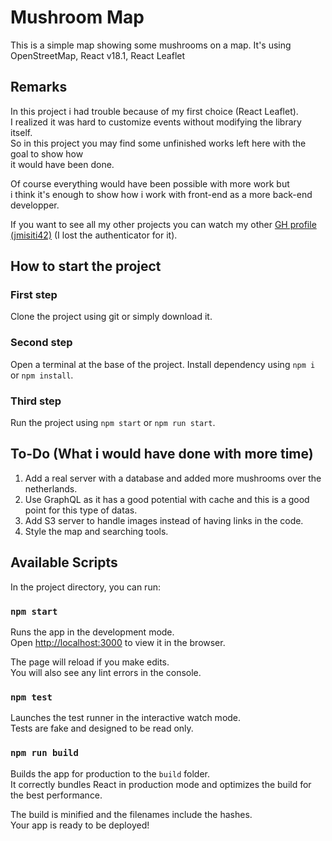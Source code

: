 # Mushroom Map

This is a simple map showing some mushrooms on a map.
It's using OpenStreetMap, React v18.1, React Leaflet

## Remarks

In this project i had trouble because of my first choice (React Leaflet).\
I realized it was hard to customize events without modifying the library itself.\
So in this project you may find some unfinished works left here with the goal to show how\
it would have been done.

Of course everything would have been possible with more work but\
i think it's enough to show how i work with front-end as a more back-end developper.

If you want to see all my other projects you can watch my other [GH profile (jmisiti42)](https://github.com/jmisiti42?tab=repositories) (I lost the authenticator for it).

## How to start the project

### First step

Clone the project using git or simply download it.

### Second step

Open a terminal at the base of the project.
Install dependency using `npm i` or `npm install`.

### Third step

Run the project using `npm start` or `npm run start`.

## To-Do (What i would have done with more time)

1. Add a real server with a database and added more mushrooms over the netherlands.
2. Use GraphQL as it has a good potential with cache and this is a good point for this type of datas.
3. Add S3 server to handle images instead of having links in the code.
4. Style the map and searching tools.

## Available Scripts

In the project directory, you can run:

### `npm start`

Runs the app in the development mode.\
Open [http://localhost:3000](http://localhost:3000) to view it in the browser.

The page will reload if you make edits.\
You will also see any lint errors in the console.

### `npm test`

Launches the test runner in the interactive watch mode.\
Tests are fake and designed to be read only.

### `npm run build`

Builds the app for production to the `build` folder.\
It correctly bundles React in production mode and optimizes the build for the best performance.

The build is minified and the filenames include the hashes.\
Your app is ready to be deployed!
